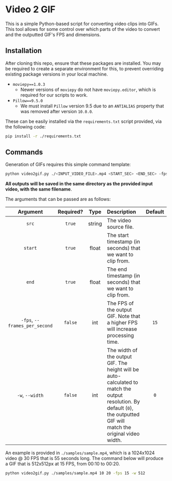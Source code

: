 # Video 2 GIF

This is a simple Python-based script for converting video clips into GIFs. This tool allows for some control over which parts of the video to convert and the outputted GIF's FPS and dimensions.

## Installation

After cloning this repo, ensure that these packages are installed. You may be required to create a separate environment for this, to prevent overriding existing package versions in your local machine.

- `moviepy==1.0.3`
    - Newer versions of `moviepy` do not have `moviepy.editor`, which is required for our scripts to work.
- `Pillow==9.5.0`
    - We must install `Pillow` version 9.5 due to an `ANTIALIAS` property that was removed after version `10.0.0`.

These can be easily installed via the `requirements.txt` script provided, via the following code:

```bash
pip install -r ./requirements.txt
```

## Commands

Generation of GIFs requires this simple command template:

```bash
python video2gif.py ./<INPUT_VIDEO_FILE>.mp4 <START_SEC> <END_SEC> -fps <INT> -w <INT>
```

**All outputs will be saved in the same directory as the provided input video, with the same filename**.

The arguments that can be passed are as follows:

|Argument|Required?|Type|Description|Default|
|:-:|:-:|:-:|:-|:-:|
|`src`|`true`|string|The video source file.||
|`start`|`true`|float|The start timestamp (in seconds) that we want to clip from.||
|`end`|`true`|float|The end timestamp (in seconds) that we want to clip from.||
|`-fps`, `--frames_per_second`|`false`|int|The FPS of the output GIF. Note that a higher FPS will increase processing time.|`15`|
|`-w`, `--width`|`false`|int|The width of the output GIF. The height will be auto-calculated to match the output resolution. By default (`0`), the outputted GIF will match the original video width.|`0`|

An example is provided in `./samples/sample.mp4`, which is a 1024x1024 video @ 30 FPS that is 55 seconds long. The command below will produce a GIF that is 512x512px at 15 FPS, from 00:10 to 00:20.

```bash
python video2gif.py ./samples/sample.mp4 10 20 -fps 15 -w 512
```
